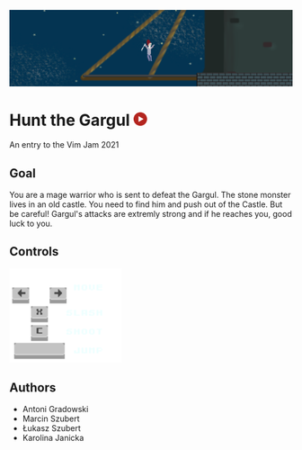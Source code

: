 ![Banner image](./media/BannerImage.png "Banner")

# Hunt the Gargul [<img alt="Play" title="Play" width="24px" src="./media/play-button.png"/>](https://givrox7.itch.io/hunt-gargul "Play") 

An entry to the Vim Jam 2021

## Goal

You are a mage warrior who is sent to defeat the Gargul. The stone monster lives in an old castle. You need to find him and push out of the Castle. But be careful! Gargul's attacks are extremly strong and if he reaches you, good luck to you. 

## Controls

<img alt="Controls" title="Controls" width="200px" src="./BossOnEdge/Assets/Font/Tutorial.png"/>

## Authors

- Antoni Gradowski
- Marcin Szubert
- Łukasz Szubert
- Karolina Janicka
